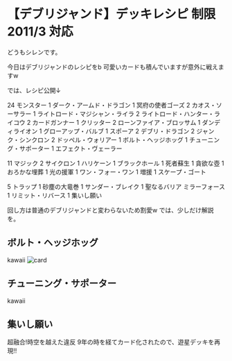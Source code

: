 # 【デブリジャンド】デッキレシピ 制限2011/3 対応

どうもシレンです。
  
  今日はデブリジャンドのレシピをb
  可愛いカードも積んでいますが意外に戦えますw

  では、レシピ公開↓

  24 モンスター
  1 ダーク・アームド・ドラゴン
  1 冥府の使者ゴーズ
  2 カオス・ソーサラー
  1 ライトロード・マジシャン・ライラ
  2 ライトロード・ハンター・ライコウ
  2 カードガンナー
  1 クリッター
  2 ローンファイア・ブロッサム
  1 ダンディライオン
  1 グローアップ・バルブ
  1 スポーア
  2 デブリ・ドラゴン
  2 ジャンク・シンクロン
  2 ドッペル・ウォリアー
  1 ボルト・ヘッジホッグ
  1 チューニング・サポーター
  1 エフェクト・ヴェーラー

  11 マジック
  2 サイクロン
  1 ハリケーン
  1 ブラックホール
  1 死者蘇生
  1 貪欲な壺
  1 おろかな埋葬
  1 光の援軍
  1 ワン・フォー・ワン
  1 増援
  1 スケープ・ゴート

  5 トラップ
  1 砂塵の大竜巻
  1 サンダー・ブレイク
  1 聖なるバリア ミラーフォース
  1 リミット・リバース
  1 集いし願い

  回し方は普通のデブリジャンドと変わらないため割愛w
  では、少しだけ解説を。

  ## ボルト・ヘッジホッグ
  kawaii
  ![](https://pbs.twimg.com/media/DhViWZOUwAgKaB9?format=jpg&name=medium "card")

  ## チューニング・サポーター
  kawaii

  ## 集いし願い
  超融合!時空を越えた違反
  9年の時を経てカード化されたので、遊星デッキを再現!!